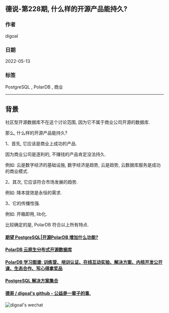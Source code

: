 ## 德说-第228期, 什么样的开源产品能持久?                        
                                          
### 作者                                          
digoal                                          
                                          
### 日期                                          
2022-05-13                                         
                                          
### 标签                                          
PostgreSQL , PolarDB , 商业                           
                                          
----                                          
                                          
## 背景     
社区型开源数据库不在这个讨论范围, 因为它不属于商业公司开源的数据库.     
  
那么, 什么样的开源产品能持久?   
  
1、首先, 它应该是商业上成功的产品.   
  
因为商业公司是逐利的, 不赚钱的产品肯定没法持久.   
  
例如: 云是数字经济的基础设施, 数字经济是趋势, 云是趋势, 云数据库服务是成功的商业模式.   
  
2、其次, 它应该符合市场发展的趋势.   
  
例如: 降本提效是永恒的需求.   
  
3、它的传播性强.    
  
例如: 开箱即用, lib化.   
  
  
比较确定的是, PolarDB 符合以上所有特点.    
  
  
  
#### [期望 PostgreSQL|开源PolarDB 增加什么功能?](https://github.com/digoal/blog/issues/76 "269ac3d1c492e938c0191101c7238216")
  
  
#### [PolarDB 云原生分布式开源数据库](https://github.com/ApsaraDB "57258f76c37864c6e6d23383d05714ea")
  
  
#### [PolarDB 学习图谱: 训练营、培训认证、在线互动实验、解决方案、内核开发公开课、生态合作、写心得拿奖品](https://www.aliyun.com/database/openpolardb/activity "8642f60e04ed0c814bf9cb9677976bd4")
  
  
#### [PostgreSQL 解决方案集合](../201706/20170601_02.md "40cff096e9ed7122c512b35d8561d9c8")
  
  
#### [德哥 / digoal's github - 公益是一辈子的事.](https://github.com/digoal/blog/blob/master/README.md "22709685feb7cab07d30f30387f0a9ae")
  
  
![digoal's wechat](../pic/digoal_weixin.jpg "f7ad92eeba24523fd47a6e1a0e691b59")
  
